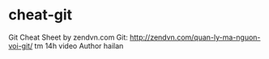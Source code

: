 # cheat-git
Git Cheat Sheet by zendvn.com
Git: http://zendvn.com/quan-ly-ma-nguon-voi-git/
tm 14h video
Author hailan
